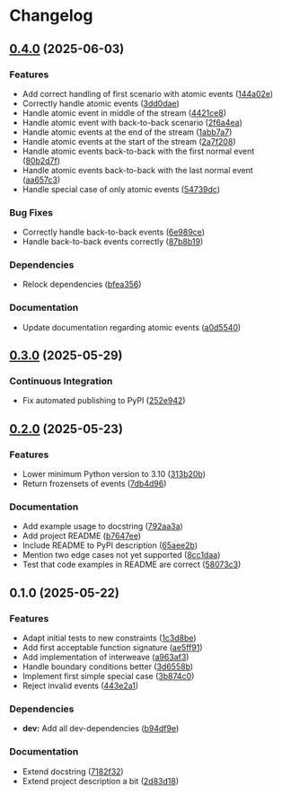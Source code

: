# Changelog

## [0.4.0](https://github.com/MaxG87/eventweave/compare/v0.3.0...v0.4.0) (2025-06-03)


### Features

* Add correct handling of first scenario with atomic events ([144a02e](https://github.com/MaxG87/eventweave/commit/144a02e9197b709cd2d91e305881f600f36dbf46))
* Correctly handle atomic events ([3dd0dae](https://github.com/MaxG87/eventweave/commit/3dd0dae8db52473edd0c18d21f54ca1a160687ef))
* Handle atomic event in middle of the stream ([4421ce8](https://github.com/MaxG87/eventweave/commit/4421ce89265deb3f639a2d3b993213ca8a60cd6b))
* Handle atomic event with back-to-back scenario ([2f6a4ea](https://github.com/MaxG87/eventweave/commit/2f6a4eae0393c2712eac2c075831e5e49d1069c8))
* Handle atomic events at the end of the stream ([1abb7a7](https://github.com/MaxG87/eventweave/commit/1abb7a77dd42fa3a2f4ca855872ce26c0b3a3b34))
* Handle atomic events at the start of the stream ([2a7f208](https://github.com/MaxG87/eventweave/commit/2a7f20854cf5f6d97ebf0d67a7cacc0850bb89ff))
* Handle atomic events back-to-back with the first normal event ([80b2d7f](https://github.com/MaxG87/eventweave/commit/80b2d7f45400f1d3b0aae03eafcd2041cb862823))
* Handle atomic events back-to-back with the last normal event ([aa657c3](https://github.com/MaxG87/eventweave/commit/aa657c3e2b4e6eebe37a856f2d68f8c697aed6ef))
* Handle special case of only atomic events ([54739dc](https://github.com/MaxG87/eventweave/commit/54739dc68b804215a8c9835fe03e6e611f6ec639))


### Bug Fixes

* Correctly handle back-to-back events ([6e989ce](https://github.com/MaxG87/eventweave/commit/6e989ce2cf9fd82b4c800e727d67844d252f71b4))
* Handle back-to-back events correctly ([87b8b19](https://github.com/MaxG87/eventweave/commit/87b8b19f6ed99abec824b2daf0330c24c13a6f61))


### Dependencies

* Relock dependencies ([bfea356](https://github.com/MaxG87/eventweave/commit/bfea356ff6fd83b3d5a0acefdad2239e22df3f8a))


### Documentation

* Update documentation regarding atomic events ([a0d5540](https://github.com/MaxG87/eventweave/commit/a0d5540af0fdf0c421c830dac6a062195b1ac89b))

## [0.3.0](https://github.com/MaxG87/eventweave/compare/v0.2.0...v0.3.0) (2025-05-29)


### Continuous Integration

* Fix automated publishing to PyPI ([252e942](https://github.com/MaxG87/eventweave/commit/252e942b4f8a91bc075378d407e070c59956a7cd))

## [0.2.0](https://github.com/MaxG87/eventweave/compare/v0.1.0...v0.2.0) (2025-05-23)


### Features

* Lower minimum Python version to 3.10 ([313b20b](https://github.com/MaxG87/eventweave/commit/313b20b565c61f247c7f36280da34e4c8ad55d50))
* Return frozensets of events ([7db4d96](https://github.com/MaxG87/eventweave/commit/7db4d96fd52fc9b3cfa5e514dc78f896f609c3c5))


### Documentation

* Add example usage to docstring ([792aa3a](https://github.com/MaxG87/eventweave/commit/792aa3a313090aec55db63f105f367ec5cb782ce))
* Add project README ([b7647ee](https://github.com/MaxG87/eventweave/commit/b7647eedacec69cec824008acd2f21b597212c10))
* Include README to PyPI description ([65aee2b](https://github.com/MaxG87/eventweave/commit/65aee2bfb7c0a99812e62ddf8f30b488df5fa3b6))
* Mention two edge cases not yet supported ([8cc1daa](https://github.com/MaxG87/eventweave/commit/8cc1daa348443e0a8f6b6e876122f33cba5961dc))
* Test that code examples in README are correct ([58073c3](https://github.com/MaxG87/eventweave/commit/58073c311f7c94a0b46f0c8a87908b45ab6a2e93))

## 0.1.0 (2025-05-22)


### Features

* Adapt initial tests to new constraints ([1c3d8be](https://github.com/MaxG87/eventweave/commit/1c3d8be1413047f5036dad2b408230c9c944d2f4))
* Add first acceptable function signature ([ae5ff91](https://github.com/MaxG87/eventweave/commit/ae5ff91e9fc9097c2efe8f8b8ff49e8ef24eda24))
* Add implementation of interweave ([a963af3](https://github.com/MaxG87/eventweave/commit/a963af3a54834f5b106c6d80863549e193faff46))
* Handle boundary conditions better ([3d6558b](https://github.com/MaxG87/eventweave/commit/3d6558be72b61c07d203750c2b5644dc0d189ec1))
* Implement first simple special case ([3b874c0](https://github.com/MaxG87/eventweave/commit/3b874c0a4b0c6d2554d9a9bf5ff4f42e5dc61b97))
* Reject invalid events ([443e2a1](https://github.com/MaxG87/eventweave/commit/443e2a1fa54f6aa4aa289956c63eef80851928ca))


### Dependencies

* **dev:** Add all dev-dependencies ([b94df9e](https://github.com/MaxG87/eventweave/commit/b94df9eb3c1f7a77c3139300ce5dc1a419fb8fdf))


### Documentation

* Extend docstring ([7182f32](https://github.com/MaxG87/eventweave/commit/7182f325adea5f2df40a434d9f008a95305487d6))
* Extend project description a bit ([2d83d18](https://github.com/MaxG87/eventweave/commit/2d83d182fee8abe4fd0bdb08d722c3b32eed4877))
